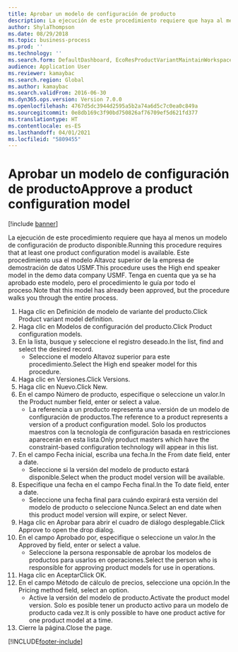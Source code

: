 ```yaml
---
title: Aprobar un modelo de configuración de producto
description: La ejecución de este procedimiento requiere que haya al menos un modelo de configuración de producto disponible.
author: ShylaThompson
ms.date: 08/29/2018
ms.topic: business-process
ms.prod: ''
ms.technology: ''
ms.search.form: DefaultDashboard, EcoResProductVariantMaintainWorkspace, PCProductConfigurationModelListPage, PCProductModelVersion, PCApproveProductModelVersion, HcmWorkerLookUp
audience: Application User
ms.reviewer: kamaybac
ms.search.region: Global
ms.author: kamaybac
ms.search.validFrom: 2016-06-30
ms.dyn365.ops.version: Version 7.0.0
ms.openlocfilehash: 4767d5dc3944d2595a5b2a74a6d5c7c0ea0c849a
ms.sourcegitcommit: 0e8db169c3f90bd750826af76709ef5d621fd377
ms.translationtype: HT
ms.contentlocale: es-ES
ms.lasthandoff: 04/01/2021
ms.locfileid: "5809455"
---
```

# <a name="approve-a-product-configuration-model"></a><span data-ttu-id="63370-103">Aprobar un modelo de configuración de producto</span><span class="sxs-lookup"><span data-stu-id="63370-103">Approve a product configuration model</span></span>

[!include [banner](../../includes/banner.md)]

<span data-ttu-id="63370-104">La ejecución de este procedimiento requiere que haya al menos un modelo de configuración de producto disponible.</span><span class="sxs-lookup"><span data-stu-id="63370-104">Running this procedure requires that at least one product configuration model is available.</span></span> <span data-ttu-id="63370-105">Este procedimiento usa el modelo Altavoz superior de la empresa de demostración de datos USMF.</span><span class="sxs-lookup"><span data-stu-id="63370-105">This procedure uses the High end speaker model in the demo data company USMF.</span></span> <span data-ttu-id="63370-106">Tenga en cuenta que ya se ha aprobado este modelo, pero el procedimiento le guía por todo el proceso.</span><span class="sxs-lookup"><span data-stu-id="63370-106">Note that this model has already been approved, but the procedure walks you through the entire process.</span></span>

1. <span data-ttu-id="63370-107">Haga clic en Definición de modelo de variante del producto.</span><span class="sxs-lookup"><span data-stu-id="63370-107">Click Product variant model definition.</span></span>
2. <span data-ttu-id="63370-108">Haga clic en Modelos de configuración del producto.</span><span class="sxs-lookup"><span data-stu-id="63370-108">Click Product configuration models.</span></span>
3. <span data-ttu-id="63370-109">En la lista, busque y seleccione el registro deseado.</span><span class="sxs-lookup"><span data-stu-id="63370-109">In the list, find and select the desired record.</span></span>
    * <span data-ttu-id="63370-110">Seleccione el modelo Altavoz superior para este procedimiento.</span><span class="sxs-lookup"><span data-stu-id="63370-110">Select the High end speaker model for this procedure.</span></span>  
4. <span data-ttu-id="63370-111">Haga clic en Versiones.</span><span class="sxs-lookup"><span data-stu-id="63370-111">Click Versions.</span></span>
5. <span data-ttu-id="63370-112">Haga clic en Nuevo.</span><span class="sxs-lookup"><span data-stu-id="63370-112">Click New.</span></span>
6. <span data-ttu-id="63370-113">En el campo Número de producto, especifique o seleccione un valor.</span><span class="sxs-lookup"><span data-stu-id="63370-113">In the Product number field, enter or select a value.</span></span>
    * <span data-ttu-id="63370-114">La referencia a un producto representa una versión de un modelo de configuración de productos.</span><span class="sxs-lookup"><span data-stu-id="63370-114">The reference to a product represents a version of a product configuration model.</span></span> <span data-ttu-id="63370-115">Solo los productos maestros con la tecnología de configuración basada en restricciones aparecerán en esta lista.</span><span class="sxs-lookup"><span data-stu-id="63370-115">Only product masters which have the constraint-based configuration technology will appear in this list.</span></span>  
7. <span data-ttu-id="63370-116">En el campo Fecha inicial, escriba una fecha.</span><span class="sxs-lookup"><span data-stu-id="63370-116">In the From date field, enter a date.</span></span>
    * <span data-ttu-id="63370-117">Seleccione si la versión del modelo de producto estará disponible.</span><span class="sxs-lookup"><span data-stu-id="63370-117">Select when the product model version will be available.</span></span>  
8. <span data-ttu-id="63370-118">Especifique una fecha en el campo Fecha final.</span><span class="sxs-lookup"><span data-stu-id="63370-118">In the To date field, enter a date.</span></span>
    * <span data-ttu-id="63370-119">Seleccione una fecha final para cuándo expirará esta versión del modelo de producto o seleccione Nunca.</span><span class="sxs-lookup"><span data-stu-id="63370-119">Select an end date when this product model version will expire, or select Never.</span></span>  
9. <span data-ttu-id="63370-120">Haga clic en Aprobar para abrir el cuadro de diálogo desplegable.</span><span class="sxs-lookup"><span data-stu-id="63370-120">Click Approve to open the drop dialog.</span></span>
10. <span data-ttu-id="63370-121">En el campo Aprobado por, especifique o seleccione un valor.</span><span class="sxs-lookup"><span data-stu-id="63370-121">In the Approved by field, enter or select a value.</span></span>
    * <span data-ttu-id="63370-122">Seleccione la persona responsable de aprobar los modelos de productos para usarlos en operaciones.</span><span class="sxs-lookup"><span data-stu-id="63370-122">Select the person who is responsible for approving product models for use in operations.</span></span>  
11. <span data-ttu-id="63370-123">Haga clic en Aceptar</span><span class="sxs-lookup"><span data-stu-id="63370-123">Click OK.</span></span>
12. <span data-ttu-id="63370-124">En el campo Método de cálculo de precios, seleccione una opción.</span><span class="sxs-lookup"><span data-stu-id="63370-124">In the Pricing method field, select an option.</span></span>
    * <span data-ttu-id="63370-125">Active la versión del modelo de producto.</span><span class="sxs-lookup"><span data-stu-id="63370-125">Activate the product model version.</span></span> <span data-ttu-id="63370-126">Solo es posible tener un producto activo para un modelo de producto cada vez.</span><span class="sxs-lookup"><span data-stu-id="63370-126">It is only possible to have one product active for one product model at a time.</span></span>  
13. <span data-ttu-id="63370-127">Cierre la página.</span><span class="sxs-lookup"><span data-stu-id="63370-127">Close the page.</span></span>



[!INCLUDE[footer-include](../../../includes/footer-banner.md)]